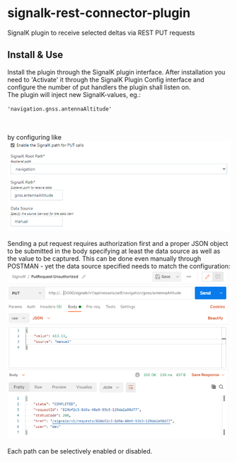 # signalk-rest-connector-plugin
SignalK plugin to receive selected deltas via REST PUT requests 

## Install & Use
Install the plugin through the SignalK plugin interface. After installation you need to 'Activate' it through the SignalK Plugin Config interface and configure the number of put handlers the plugin shall listen on.<br>The plugin will inject new SignalK-values, eg.:<br>
<p>
<code>'navigation.gnss.antennaAltitude'<br><br></code><br>
</p>
by configuring like<br>
<img src="PathConfig.PNG" alt="Plugin Configuration"></img><br>
<br>
Sending a put request requires authorization first and a proper JSON object to be submitted in the body specifying at least the data source as well as the value to be captured. This can be done even manually through POSTMAN - yet the data source specified needs to match the configuration:<br>
<img src="PostmanPutRequest.PNG" alt="Postman PUT Request"></img><br>
<br>
Each path can be selectively enabled or disabled. 
